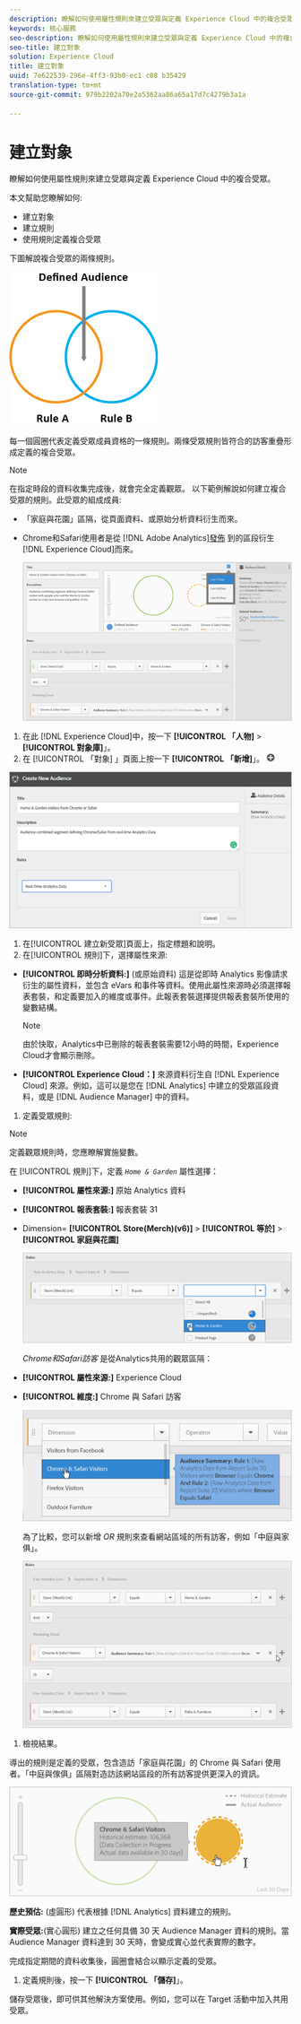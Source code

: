 ```yaml
---
description: 瞭解如何使用屬性規則來建立受眾與定義 Experience Cloud 中的複合受眾。
keywords: 核心服務
seo-description: 瞭解如何使用屬性規則來建立受眾與定義 Experience Cloud 中的複合受眾。
seo-title: 建立對象
solution: Experience Cloud
title: 建立對象
uuid: 7e622539-296e-4ff3-93b0-ec1 c08 b35429
translation-type: tm+mt
source-git-commit: 979b2202a70e2a5362aa86a65a17d7c4279b3a1a

---
```



# 建立對象

瞭解如何使用屬性規則來建立受眾與定義 Experience Cloud 中的複合受眾。

本文幫助您瞭解如何:

* 建立對象
* 建立規則
* 使用規則定義複合受眾


下圖解說複合受眾的兩條規則。

![](assets/audience_sharing.png)

每一個圓圈代表定義受眾成員資格的一條規則。兩條受眾規則皆符合的訪客重疊形成定義的複合受眾。

>[!NOTE]
>
>在指定時段的資料收集完成後，就會完全定義觀眾。
以下範例解說如何建立複合受眾的規則。此受眾的組成成員:

* 「家庭與花園」區隔，從頁面資料、或原始分析資料衍生而來。
* Chrome和Safari使用者是從 [!DNL Adobe Analytics][發佈](../audience-library/audience-library.md#task_32FEEFE0B32E4E388CD4D892D727282A) 到的區段衍生 [!DNL Experience Cloud]而來。


   ![](assets/audience_create.png)

1. 在此 [!DNL Experience Cloud]中，按一下 **[!UICONTROL 「人物]** &gt; **[!UICONTROL 對象庫]**」。
1. 在 [!UICONTROL 「對象] 」頁面上按一下 **[!UICONTROL 「新增]**」。 ![](assets/add_icon_small.png)

![步驟結果](assets/audience_create_new.png)

1. 在[!UICONTROL 建立新受眾]頁面上，指定標題和說明。
1. 在[!UICONTROL 規則]下，選擇屬性來源:

* **[!UICONTROL 即時分析資料:]** (或原始資料) 這是從即時 Analytics 影像請求衍生的屬性資料，並包含 eVars 和事件等資料。使用此屬性來源時必須選擇報表套裝，和定義要加入的維度或事件。此報表套裝選擇提供報表套裝所使用的變數結構。

   >[!NOTE]
   >
   >由於快取，Analytics中已刪除的報表套裝需要12小時的時間，Experience Cloud才會顯示刪除。

* **[!UICONTROL Experience Cloud：]** 來源資料衍生自 [!DNL Experience Cloud] 來源。例如，這可以是您在 [!DNL Analytics] 中建立的受眾區段資料，或是 [!DNL Audience Manager] 中的資料。

1. 定義受眾規則:

>[!NOTE]
>
>定義觀眾規則時，您應瞭解實施變數。

在 [!UICONTROL 規則]下，定義 *`Home & Garden`* 屬性選擇：

* **[!UICONTROL 屬性來源:]** 原始 Analytics 資料
* **[!UICONTROL 報表套裝:]** 報表套裝 31
* Dimension= **[!UICONTROL Store(Merch)(v6)]** &gt; **[!UICONTROL 等於]** &gt; **[!UICONTROL 家庭與花園]**

   ![](assets/home_garden.png)

   *Chrome和Safari訪客* 是從Analytics共用的觀眾區隔：

* **[!UICONTROL 屬性來源:]** Experience Cloud
* **[!UICONTROL 維度:]** Chrome 與 Safari 訪客

   ![](assets/chrome_safari.png)

   為了比較，您可以新增 *OR* 規則來查看網站區域的所有訪客，例如「中庭與家俱」。

   ![](assets/audiences_rule_patio.png)

1. 檢視結果。

導出的規則是定義的受眾，包含造訪「家庭與花園」的 Chrome 與 Safari 使用者。「中庭與傢俱」區隔對造訪該網站區段的所有訪客提供更深入的資訊。

![](assets/defined_audience.png)

**歷史預估:** (虛圓形) 代表根據 [!DNL Analytics] 資料建立的規則。

**實際受眾:**(實心圓形) 建立之任何具備 30 天 Audience Manager 資料的規則。當 Audience Manager 資料達到 30 天時，會變成實心並代表實際的數字。

完成指定期間的資料收集後，圓圈會結合以顯示定義的受眾。

1. 定義規則後，按一下 **[!UICONTROL 「儲存]**」。

儲存受眾後，即可供其他解決方案使用。例如，您可以在 Target 活動中加入共用受眾。
